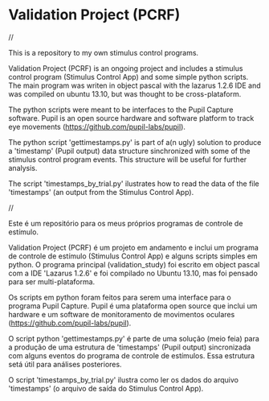 Validation Project (PCRF)
==================

//

This is a repository to my own stimulus control programs.

Validation Project (PCRF) is an ongoing project and includes a stimulus control program (Stimulus Control App) and some simple python scripts. The main program was writen in object pascal with the lazarus 1.2.6 IDE and was compiled on ubuntu 13.10, but was thought to be cross-plataform.

The python scripts were meant to be interfaces to the Pupil Capture software. Pupil is an open source hardware and software platform to track eye movements (https://github.com/pupil-labs/pupil).

The python script 'gettimestamps.py' is part of a(n ugly) solution to produce a 'timestamp' (Pupil output) data structure sinchronized with some of the stimulus control program events. This structure will be useful for further analysis. 

The script 'timestamps_by_trial.py' ilustrates how to read the data of the file 'timestamps' (an output from the Stimulus Control App).

//

Este é um repositório para os meus próprios programas de controle de estímulo.

Validation Project (PCRF) é um projeto em andamento e inclui um programa de controle de estímulo (Stimulus Control App) e alguns scripts simples em python. O programa principal (validation_study) foi escrito em object pascal com a IDE 'Lazarus 1.2.6' e foi compilado no Ubuntu 13.10, mas foi pensado para ser multi-plataforma.

Os scripts em python foram feitos para serem uma interface para o programa Pupil Capture. Pupil é uma plataforma open source que inclui um hardware e um software de monitoramento de movimentos oculares (https://github.com/pupil-labs/pupil).

O script python 'gettimestamps.py' é parte de uma solução (meio feia) para a produção de uma estrutura de 'timestamps' (Pupil output) sincronizada com alguns eventos do programa de controle de estímulos. Essa estrutura setá útil para análises posteriores.

O script 'timestamps_by_trial.py' ilustra como ler os dados do arquivo 'timestamps' (o arquivo de saída do Stimulus Control App).

